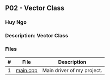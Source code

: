 ## P02 - Vector Class
### Huy Ngo
### Description: Vector Class

### Files

|   #   | File            | Description                                        |
| :---: | --------------- | -------------------------------------------------- |
|   1   | [main.cpp]()        | Main driver of my project.    
